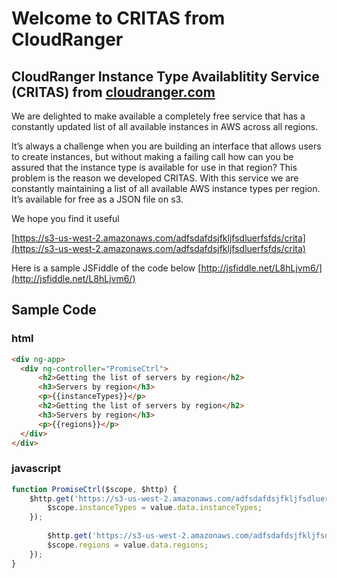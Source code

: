 # Welcome to CRITAS from CloudRanger
## CloudRanger Instance Type Availablitity Service (CRITAS) from [cloudranger.com](http://go.cloudranger.com/l/211332/2017-06-01/47g81g)

We are delighted to make available a completely free service that has a constantly updated list of all available instances in AWS across all regions.

It’s always a challenge when you are building an interface that allows users to create instances, but without making a failing call how can you be assured that the instance type is available for use in that region? This problem is the reason we developed CRITAS. With this service we are constantly maintaining a list of all available AWS instance types per region. It’s available for free as a JSON file on s3.

We hope you find it useful

[https://s3-us-west-2.amazonaws.com/adfsdafdsjfkljfsdluerfsfds/crita](https://s3-us-west-2.amazonaws.com/adfsdafdsjfkljfsdluerfsfds/crita)


Here is a sample JSFiddle of the code below
[http://jsfiddle.net/L8hLjvm6/](http://jsfiddle.net/L8hLjvm6/)

## Sample Code
### html
```html
<div ng-app>
  <div ng-controller="PromiseCtrl">
      <h2>Getting the list of servers by region</h2>
      <h3>Servers by region</h3>
      <p>{{instanceTypes}}</p>
      <h2>Getting the list of servers by region</h2>
      <h3>Servers by region</h3>
      <p>{{regions}}</p>
  </div>
</div>
```

### javascript
``` javascript
function PromiseCtrl($scope, $http) {    
    $http.get('https://s3-us-west-2.amazonaws.com/adfsdafdsjfkljfsdluerfsfds/crita').then(function(value) {
        $scope.instanceTypes = value.data.instanceTypes;
    });
  
		$http.get('https://s3-us-west-2.amazonaws.com/adfsdafdsjfkljfsdluerfsfds/crita').then(function(value) {
        $scope.regions = value.data.regions;
    });
}
```


